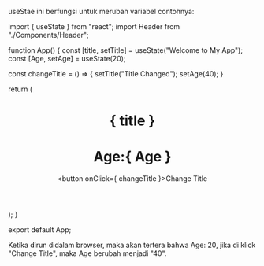 useStae ini berfungsi untuk merubah variabel contohnya:

import { useState } from "react";
import Header from "./Components/Header";

function App() {
  const [title, setTitle] = useState("Welcome to My App");
  const [Age, setAge] = useState(20);

  const changeTitle = () => {
    setTitle("Title Changed");
    setAge(40);
  }

  return (
    <div>
      <Header />
      <h1>{ title }</h1>
      <h1>Age:{ Age }</h1>
      <button onClick={ changeTitle }>Change Title</button>
    </div>
  );
}

export default App;

Ketika dirun didalam browser, maka akan tertera bahwa Age: 20, jika di klick "Change Title", maka Age berubah menjadi "40".




